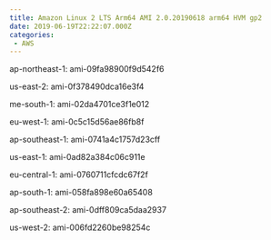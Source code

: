 ```yaml
---
title: Amazon Linux 2 LTS Arm64 AMI 2.0.20190618 arm64 HVM gp2
date: 2019-06-19T22:22:07.000Z
categories:
 - AWS
---
```


ap-northeast-1: ami-09fa98900f9d542f6

us-east-2: ami-0f378490dca16e3f4

me-south-1: ami-02da4701ce3f1e012

eu-west-1: ami-0c5c15d56ae86fb8f

ap-southeast-1: ami-0741a4c1757d23cff

us-east-1: ami-0ad82a384c06c911e

eu-central-1: ami-0760711cfcdc67f2f

ap-south-1: ami-058fa898e60a65408

ap-southeast-2: ami-0dff809ca5daa2937

us-west-2: ami-006fd2260be98254c

